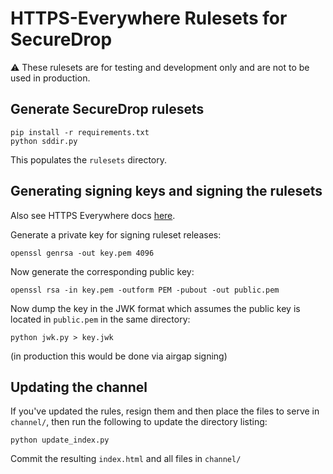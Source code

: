 # HTTPS-Everywhere Rulesets for SecureDrop

:warning: These rulesets are for testing and development only and are not to be used in production.

## Generate SecureDrop rulesets

```
pip install -r requirements.txt
python sddir.py
```

This populates the `rulesets` directory.

## Generating signing keys and signing the rulesets

Also see HTTPS Everywhere docs [here](https://github.com/EFForg/https-everywhere/blob/master/docs/en_US/ruleset-update-channels.md).

Generate a private key for signing ruleset releases:

```
openssl genrsa -out key.pem 4096
```

Now generate the corresponding public key:

```
openssl rsa -in key.pem -outform PEM -pubout -out public.pem
```

Now dump the key in the JWK format which assumes the public key is located in `public.pem` in the same directory:

```
python jwk.py > key.jwk
```

(in production this would be done via airgap signing)

## Updating the channel

If you've updated the rules, resign them and then place the files to serve in `channel/`, then run the following to update the directory listing:

```
python update_index.py
```

Commit the resulting `index.html` and all files in `channel/`
